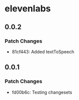# elevenlabs

## 0.0.2

### Patch Changes

- 81cf443: Added textToSpeech

## 0.0.1

### Patch Changes

- fd00b6c: Testing changesets
